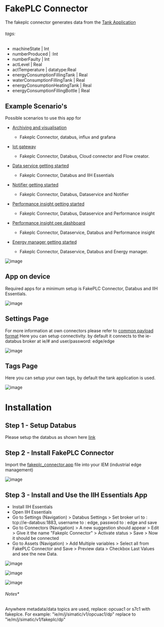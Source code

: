 # FakePLC Connector
The fakeplc connector generates data from the [Tank Application](https://github.com/industrial-edge/miscellaneous/tree/main/tank%20application)



###### tags:
* machineState | Int
* numberProduced | :Int
* numberFaulty | Int
* actLevel | Real
* actTemperature | datatype:Real
* energyConsumptionFillingTank | Real
* waterConsumptionFillingTank | Real
* energyConsumptionHeatingTank | Real
* energyConsumptionFillingBottle | Real

## Example Scenario's
Possible scenarios to use this app for

* [Archiving and visualisation](https://github.com/industrial-edge/archiving-and-visualization)
  * Fakeplc Connector, databus, influx and grafana
  
* [Iot gateway](https://github.com/industrial-edge/iot-gateway)
  * Fakeplc Connector, Databus, Cloud connector and Flow creator.

* [Data service getting started](https://github.com/industrial-edge/data-service-getting-started)
  * Fakeplc Connector, Databus and IIH Essentials

* [Notifier getting started](https://github.com/industrial-edge/notifier-getting-started)
  * Fakeplc Connector, Databus, Dataservice and Notifier

* [Performance insight getting started](https://github.com/industrial-edge/performance-insight-getting-started)
  * Fakeplc Connector, Databus, Dataservice and Performance insight

* [Performance insight oee dashboard](https://github.com/industrial-edge/Performance-Insight-OEE-Dashboard)
  * Fakeplc Connector, Dataservice, Databus and Performance insight

* [Energy manager getting started](https://github.com/industrial-edge/energy-manager-getting-started)
  * Fakeplc Connector, Dataservice, Databus and Energy manager.
    

    
![image](https://github.com/siemens-nl-fa/Industrial-Edge-FakePLC-Connector/assets/104070599/4f3dc760-3ad7-4c63-abab-2728a78172c9)

## App on device
Required apps for a minimum setup is FakePLC Connector, Databus and IIH Essentials.

![image](https://github.com/siemens-nl-fa/Industrial-Edge-FakePLC-Connector/assets/104070599/f61c846b-8855-4038-bbd1-cdc32f9f4718)

## Settings Page
For more information at own connectors please refer to [common payload format](https://github.com/industrial-edge/common-databus-payload-format)
Here you can setup connectivity. by default it connects to the ie-databus broker at ie/# and user/password: edge/edge

![image](https://github.com/siemens-nl-fa/Industrial-Edge-FakePLC-Connector/assets/104070599/8a839556-345c-47b8-806c-c8484fb66b03)

## Tags Page
Here you can setup your own tags, by default the tank application is used.

![image](https://github.com/siemens-nl-fa/Industrial-Edge-FakePLC-Connector/assets/104070599/6ab91f3d-334d-4128-9032-5480d2c77bf8)

# Installation

## Step 1 - Setup Databus
Please setup the databus as shown here [link](https://github.com/industrial-edge/S7-Connector-data-handling-getting-started/blob/main/docs/Installation.md)

## Step 2 - Install FakePLC Connector
Import the [fakeplc_connector.app]() file into your IEM (industrial edge management)

![image](https://github.com/siemens-nl-fa/Industrial-Edge-FakePLC-Connector/assets/104070599/2c3747de-7c01-47d5-8097-3b12ec6b5af0)

## Step 3 - Install and Use the IIH Essentials App
- Install IIH Essentials
- Open IIH Essentials
- Go to Settings (Navigation) > Databus Settings > Set broker url to : tcp://ie-databus:1883, username to : edge, passwod to : edge and save
- Go to Connectors (Navigation) > A new suggestion should appear > Edit > Give it the name "Fakeplc Connector" > Activate status > Save > Now it should be connected
- Go to Assets (Navigation) > Add Multiple variables > Select all from FakePLC Connector and Save > Preview data > Checkbox Last Values and see the new Data.


![image](https://github.com/siemens-nl-fa/Industrial-Edge-FakePLC-Connector/assets/104070599/9975d331-aa73-4a65-adb6-1176e8b131f9)

![image](https://github.com/siemens-nl-fa/Industrial-Edge-FakePLC-Connector/assets/104070599/23942e05-fab7-4c56-87c5-e9e1742adfda)

![image](https://github.com/siemens-nl-fa/Industrial-Edge-FakePLC-Connector/assets/104070599/071b960b-2dea-4fc8-a8ed-0941d0df3a60)

###### Notes*
Anywhere metadata/data topics are used, replace: opcuac1 or s7c1 with fakeplce. For example: "ie/m/j/simatic/v1/opcuac1/dp" replace to "ie/m/j/simatic/v1/fakeplc/dp"





